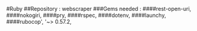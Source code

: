 #Ruby
##Repository : webscraper
###Gems needed : 
####rest-open-uri, ####nokogiri, ####pry, ####rspec, ####dotenv, ####launchy, ####rubocop', '~> 0.57.2, 